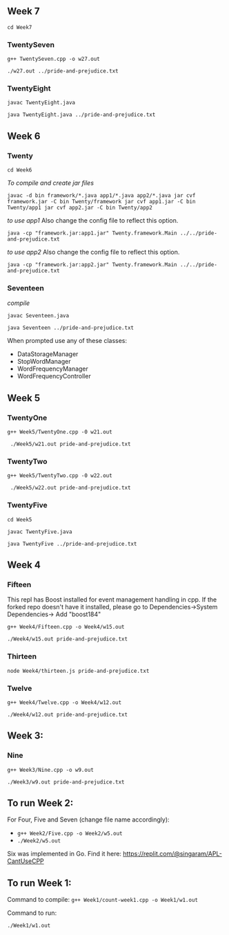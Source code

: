 ## Week 7

`cd Week7`

### TwentySeven

`g++ TwentySeven.cpp -o w27.out`

`./w27.out ../pride-and-prejudice.txt`
 
### TwentyEight 
`javac TwentyEight.java`

`java TwentyEight.java ../pride-and-prejudice.txt`

 ## Week 6

 ### Twenty
 
 `cd Week6`

 *To compile and create jar files* 

`javac -d bin framework/*.java app1/*.java app2/*.java
 jar cvf framework.jar -C bin Twenty/framework
 jar cvf app1.jar -C bin Twenty/app1
 jar cvf app2.jar -C bin Twenty/app2 `

*to use app1*
Also change the config file to reflect this option. 

`java -cp "framework.jar:app1.jar" Twenty.framework.Main ../../pride-and-prejudice.txt`

*to use app2*
Also change the config file to reflect this option. 

`java -cp "framework.jar:app2.jar" Twenty.framework.Main ../../pride-and-prejudice.txt`

### Seventeen 

*compile*

`javac Seventeen.java`

`java Seventeen ../pride-and-prejudice.txt`

When prompted use any of these classes:
* DataStorageManager
* StopWordManager
* WordFrequencyManager
* WordFrequencyController 

## Week 5

### TwentyOne

`g++ Week5/TwentyOne.cpp -0 w21.out`

` ./Week5/w21.out pride-and-prejudice.txt`

### TwentyTwo
`g++ Week5/TwentyTwo.cpp -0 w22.out`

` ./Week5/w22.out pride-and-prejudice.txt`


### TwentyFive

`cd Week5`

`javac TwentyFive.java`

`java TwentyFive ../pride-and-prejudice.txt`

## Week 4

### Fifteen

This repl has Boost installed for event management handling in cpp. If the forked repo doesn't have it installed, please go to Dependencies->System Dependencies-> Add "boost184"

`g++ Week4/Fifteen.cpp -o Week4/w15.out`

`./Week4/w15.out pride-and-prejudice.txt`

### Thirteen

`node Week4/thirteen.js pride-and-prejudice.txt`


### Twelve
`g++ Week4/Twelve.cpp -o Week4/w12.out`

`./Week4/w12.out pride-and-prejudice.txt`


## Week 3:


### Nine
`
g++ Week3/Nine.cpp -o w9.out
`

`
./Week3/w9.out pride-and-prejudice.txt
`

## To run Week 2:

For Four, Five and Seven (change file name accordingly):
* `
g++ Week2/Five.cpp -o Week2/w5.out
`
* `
./Week2/w5.out
`

Six was implemented in Go. Find it here: https://replit.com/@singaram/APL-CantUseCPP


## To run Week 1:

Command to compile:
`
g++ Week1/count-week1.cpp -o Week1/w1.out
`

Command to run:

`
./Week1/w1.out
`




